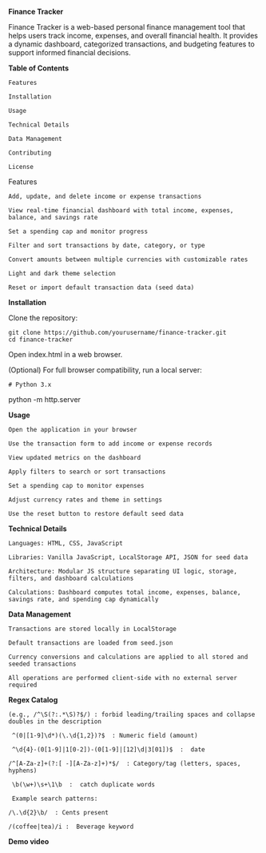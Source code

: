 **Finance Tracker**

Finance Tracker is a web-based personal finance management tool that helps users track income, expenses, and overall financial health. It provides a dynamic dashboard, categorized transactions, and budgeting features to support informed financial decisions.

**Table of Contents**

    Features
    
    Installation
    
    Usage
    
    Technical Details
    
    Data Management
    
    Contributing

    License


Features  

    Add, update, and delete income or expense transactions
    
    View real-time financial dashboard with total income, expenses, balance, and savings rate
    
    Set a spending cap and monitor progress
    
    Filter and sort transactions by date, category, or type
    
    Convert amounts between multiple currencies with customizable rates

    Light and dark theme selection

    Reset or import default transaction data (seed data)

**Installation**

Clone the repository:

    git clone https://github.com/yourusername/finance-tracker.git
    cd finance-tracker


Open index.html in a web browser.

(Optional) For full browser compatibility, run a local server:

    # Python 3.x
python -m http.server

**Usage**

    Open the application in your browser
    
    Use the transaction form to add income or expense records
    
    View updated metrics on the dashboard
    
    Apply filters to search or sort transactions
    
    Set a spending cap to monitor expenses
    
    Adjust currency rates and theme in settings

    Use the reset button to restore default seed data

**Technical Details**

    Languages: HTML, CSS, JavaScript
    
    Libraries: Vanilla JavaScript, LocalStorage API, JSON for seed data
    
    Architecture: Modular JS structure separating UI logic, storage, filters, and dashboard calculations
    
    Calculations: Dashboard computes total income, expenses, balance, savings rate, and spending cap dynamically

**Data Management**

    Transactions are stored locally in LocalStorage
    
    Default transactions are loaded from seed.json
    
    Currency conversions and calculations are applied to all stored and seeded transactions
    
    All operations are performed client-side with no external server required

**Regex Catalog**

    (e.g., /^\S(?:.*\S)?$/) : forbid leading/trailing spaces and collapse doubles in the description
    
     ^(0|[1-9]\d*)(\.\d{1,2})?$  : Numeric field (amount)
    
     ^\d{4}-(0[1-9]|1[0-2])-(0[1-9]|[12]\d|3[01])$  :  date 
    
    /^[A-Za-z]+(?:[ -][A-Za-z]+)*$/  : Category/tag (letters, spaces, hyphens)
    
     \b(\w+)\s+\1\b  :  catch duplicate words
    
     Example search patterns:
    
    /\.\d{2}\b/  : Cents present
    
    /(coffee|tea)/i :  Beverage keyword


**Demo video**
